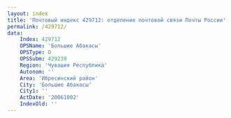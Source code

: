```yaml
---
layout: index
title: 'Почтовый индекс 429712: отделение почтовой связи Почты России'
permalink: /429712/
data:
    Index: 429712
    OPSName: 'Большие Абакасы'
    OPSType: О
    OPSSubm: 429239
    Region: 'Чувашия Республика'
    Autonom: ''
    Area: 'Ибресинский район'
    City: 'Большие Абакасы'
    City1: ''
    ActDate: '20061002'
    IndexOld: ''
---
```

